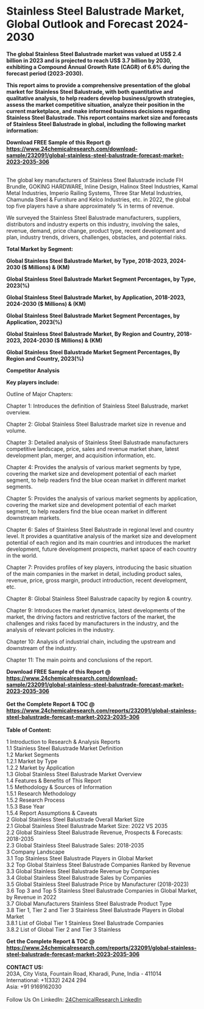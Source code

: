 <h1>Stainless Steel Balustrade Market, Global Outlook and Forecast 2024-2030</h1><p><strong>The global Stainless Steel Balustrade market was valued at US$ 2.4 billion in 2023 and is projected to reach US$ 3.7 billion by 2030, exhibiting a Compound Annual Growth Rate (CAGR) of 6.6% during the forecast period (2023-2030).</strong></p><p>
</p><p><strong>This report aims to provide a comprehensive presentation of the global market for Stainless Steel Balustrade, with both quantitative and qualitative analysis, to help readers develop business/growth strategies, assess the market competitive situation, analyze their position in the current marketplace, and make informed business decisions regarding Stainless Steel Balustrade. This report contains market size and forecasts of Stainless Steel Balustrade in global, including the following market information:</strong></p><div><b>Download FREE Sample of this Report @ 
            <a href="https://www.24chemicalresearch.com/download-sample/232091/global-stainless-steel-balustrade-forecast-market-2023-2035-306">
            https://www.24chemicalresearch.com/download-sample/232091/global-stainless-steel-balustrade-forecast-market-2023-2035-306</a></b></div><br><p>
</p><p>
</p><p>The global key manufacturers of Stainless Steel Balustrade include FH Brundle, GOKING HARDWARE, Inline Design, Halinox Steel Industries, Kamal Metal Industries, Imperio Railing Systems, Three Star Metal Industries, Chamunda Steel &amp; Furniture and Kelco Industries, etc. in 2022, the global top five players have a share approximately % in terms of revenue.</p><p>
We surveyed the Stainless Steel Balustrade manufacturers, suppliers, distributors and industry experts on this industry, involving the sales, revenue, demand, price change, product type, recent development and plan, industry trends, drivers, challenges, obstacles, and potential risks.</p><p>
<strong>Total Market by Segment:</strong></p><p>
<strong>Global Stainless Steel Balustrade Market, by Type, 2018-2023, 2024-2030 ($ Millions) &amp; (KM)</strong></p><p>
<strong>Global Stainless Steel Balustrade Market Segment Percentages, by Type, 2023(%)</strong></p><p>
</p><p>
<strong>Global Stainless Steel Balustrade Market, by Application, 2018-2023, 2024-2030 ($ Millions) &amp; (KM)</strong></p><p>
<strong>Global Stainless Steel Balustrade Market Segment Percentages, by Application, 2023(%)</strong></p><p>
</p><p>
<strong>Global Stainless Steel Balustrade Market, By Region and Country, 2018-2023, 2024-2030 ($ Millions) &amp; (KM)</strong></p><p>
<strong>Global Stainless Steel Balustrade Market Segment Percentages, By Region and Country, 2023(%)</strong></p><p>
</p><p>
<strong>Competitor Analysis</strong></p><p>
</p><p>
<strong>Key players include:</strong></p><p>
</p><p>
</p><p>Outline of Major Chapters:</p><p>
Chapter 1: Introduces the definition of Stainless Steel Balustrade, market overview.</p><p>
Chapter 2: Global Stainless Steel Balustrade market size in revenue and volume.</p><p>
Chapter 3: Detailed analysis of Stainless Steel Balustrade manufacturers competitive landscape, price, sales and revenue market share, latest development plan, merger, and acquisition information, etc.</p><p>
Chapter 4: Provides the analysis of various market segments by type, covering the market size and development potential of each market segment, to help readers find the blue ocean market in different market segments.</p><p>
Chapter 5: Provides the analysis of various market segments by application, covering the market size and development potential of each market segment, to help readers find the blue ocean market in different downstream markets.</p><p>
Chapter 6: Sales of Stainless Steel Balustrade in regional level and country level. It provides a quantitative analysis of the market size and development potential of each region and its main countries and introduces the market development, future development prospects, market space of each country in the world.</p><p>
Chapter 7: Provides profiles of key players, introducing the basic situation of the main companies in the market in detail, including product sales, revenue, price, gross margin, product introduction, recent development, etc.</p><p>
Chapter 8: Global Stainless Steel Balustrade capacity by region &amp; country.</p><p>
Chapter 9: Introduces the market dynamics, latest developments of the market, the driving factors and restrictive factors of the market, the challenges and risks faced by manufacturers in the industry, and the analysis of relevant policies in the industry.</p><p>
Chapter 10: Analysis of industrial chain, including the upstream and downstream of the industry.</p><p>
Chapter 11: The main points and conclusions of the report.</p><div><b>Download FREE Sample of this Report @ 
            <a href="https://www.24chemicalresearch.com/download-sample/232091/global-stainless-steel-balustrade-forecast-market-2023-2035-306">
            https://www.24chemicalresearch.com/download-sample/232091/global-stainless-steel-balustrade-forecast-market-2023-2035-306</a></b></div><br><div><b>Get the Complete Report & TOC @ 
            <a href="https://www.24chemicalresearch.com/reports/232091/global-stainless-steel-balustrade-forecast-market-2023-2035-306">
            https://www.24chemicalresearch.com/reports/232091/global-stainless-steel-balustrade-forecast-market-2023-2035-306</a></b></div><br>
            <b>Table of Content:</b><p>1 Introduction to Research & Analysis Reports<br />
    1.1 Stainless Steel Balustrade Market Definition<br />
    1.2 Market Segments<br />
        1.2.1 Market by Type<br />
        1.2.2 Market by Application<br />
    1.3 Global Stainless Steel Balustrade Market Overview<br />
    1.4 Features & Benefits of This Report<br />
    1.5 Methodology & Sources of Information<br />
        1.5.1 Research Methodology<br />
        1.5.2 Research Process<br />
        1.5.3 Base Year<br />
        1.5.4 Report Assumptions & Caveats<br />
2 Global Stainless Steel Balustrade Overall Market Size<br />
    2.1 Global Stainless Steel Balustrade Market Size: 2022 VS 2035<br />
    2.2 Global Stainless Steel Balustrade Revenue, Prospects & Forecasts: 2018-2035<br />
    2.3 Global Stainless Steel Balustrade Sales: 2018-2035<br />
3 Company Landscape<br />
    3.1 Top Stainless Steel Balustrade Players in Global Market<br />
    3.2 Top Global Stainless Steel Balustrade Companies Ranked by Revenue<br />
    3.3 Global Stainless Steel Balustrade Revenue by Companies<br />
    3.4 Global Stainless Steel Balustrade Sales by Companies<br />
    3.5 Global Stainless Steel Balustrade Price by Manufacturer (2018-2023)<br />
    3.6 Top 3 and Top 5 Stainless Steel Balustrade Companies in Global Market, by Revenue in 2022<br />
    3.7 Global Manufacturers Stainless Steel Balustrade Product Type<br />
    3.8 Tier 1, Tier 2 and Tier 3 Stainless Steel Balustrade Players in Global Market<br />
        3.8.1 List of Global Tier 1 Stainless Steel Balustrade Companies<br />
        3.8.2 List of Global Tier 2 and Tier 3 Stainless</p><div><b>Get the Complete Report & TOC @ 
            <a href="https://www.24chemicalresearch.com/reports/232091/global-stainless-steel-balustrade-forecast-market-2023-2035-306">
            https://www.24chemicalresearch.com/reports/232091/global-stainless-steel-balustrade-forecast-market-2023-2035-306</a></b></div><br><b>CONTACT US:</b><br>
            203A, City Vista, Fountain Road, Kharadi, Pune, India - 411014<br>
            International: +1(332) 2424 294<br>
            Asia: +91 9169162030 <br><br>
            Follow Us On LinkedIn: <a href="https://www.linkedin.com/company/24chemicalresearch/">24ChemicalResearch LinkedIn</a>